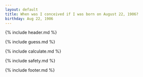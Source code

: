 ```yaml
---
layout: default
title: When was I conceived if I was born on August 22, 1906?
birthday: Aug 22, 1906
---
```


{% include header.md %}

{% include guess.md %}

{% include calculate.md %}

{% include safety.md %}

{% include footer.md %}



